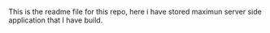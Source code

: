 This is the readme file for this repo, here i have stored maximun server side application that I have build.
